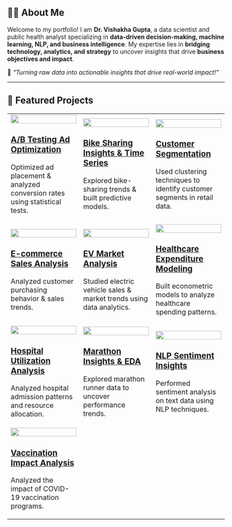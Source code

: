 ## 👩‍💻 About Me  
Welcome to my portfolio! I am **Dr. Vishakha Gupta**, a data scientist and public health analyst specializing in **data-driven decision-making, machine learning, NLP, and business intelligence**. My expertise lies in **bridging technology, analytics, and strategy** to uncover insights that drive **business objectives and impact**.  

📢 *“Turning raw data into actionable insights that drive real-world impact!”*  

---

## 🚀 **Featured Projects**  

<table>
  <tr>
    <td width="33%">
      <a href="https://github.com/dr-vishakha-gupta/AB_Testing_Ad_Optimization">
        <img src="https://raw.githubusercontent.com/dr-vishakha-gupta/portfolio/main/images/ab_testing.png" width="100%">
        <h3>A/B Testing Ad Optimization</h3>
      </a>
      <p>Optimized ad placement & analyzed conversion rates using statistical tests.</p>
    </td>
    <td width="33%">
      <a href="https://github.com/dr-vishakha-gupta/Bike_Sharing_Insights_EDA_TimeSeries">
        <img src="https://raw.githubusercontent.com/dr-vishakha-gupta/portfolio/main/images/bike_sharing.png" width="100%">
        <h3>Bike Sharing Insights & Time Series</h3>
      </a>
      <p>Explored bike-sharing trends & built predictive models.</p>
    </td>
    <td width="33%">
      <a href="https://github.com/dr-vishakha-gupta/Customer-Segmentation">
        <img src="https://raw.githubusercontent.com/dr-vishakha-gupta/portfolio/main/images/customer_segmentation.png" width="100%">
        <h3>Customer Segmentation</h3>
      </a>
      <p>Used clustering techniques to identify customer segments in retail data.</p>
    </td>
  </tr>
  
  <tr>
    <td width="33%">
      <a href="https://github.com/dr-vishakha-gupta/E-commerce_Sales_Analysis">
        <img src="https://raw.githubusercontent.com/dr-vishakha-gupta/portfolio/main/images/ecommerce.png" width="100%">
        <h3>E-commerce Sales Analysis</h3>
      </a>
      <p>Analyzed customer purchasing behavior & sales trends.</p>
    </td>
    <td width="33%">
      <a href="https://github.com/dr-vishakha-gupta/EV_Market_Analysis">
        <img src="https://raw.githubusercontent.com/dr-vishakha-gupta/portfolio/main/images/ev_market.png" width="100%">
        <h3>EV Market Analysis</h3>
      </a>
      <p>Studied electric vehicle sales & market trends using data analytics.</p>
    </td>
    <td width="33%">
      <a href="https://github.com/dr-vishakha-gupta/Healthcare_Expenditure_Econometric_Modeling">
        <img src="https://raw.githubusercontent.com/dr-vishakha-gupta/portfolio/main/images/healthcare_expenditure.png" width="100%">
        <h3>Healthcare Expenditure Modeling</h3>
      </a>
      <p>Built econometric models to analyze healthcare spending patterns.</p>
    </td>
  </tr>

  <tr>
    <td width="33%">
      <a href="https://github.com/dr-vishakha-gupta/Hospital_Utilization_Analysis">
        <img src="https://raw.githubusercontent.com/dr-vishakha-gupta/portfolio/main/images/hospital_utilization.png" width="100%">
        <h3>Hospital Utilization Analysis</h3>
      </a>
      <p>Analyzed hospital admission patterns and resource allocation.</p>
    </td>
    <td width="33%">
      <a href="https://github.com/dr-vishakha-gupta/Marathon_Insights_EDA">
        <img src="https://raw.githubusercontent.com/dr-vishakha-gupta/portfolio/main/images/marathon_eda.png" width="100%">
        <h3>Marathon Insights & EDA</h3>
      </a>
      <p>Explored marathon runner data to uncover performance trends.</p>
    </td>
    <td width="33%">
      <a href="https://github.com/dr-vishakha-gupta/NLP_Sentiment_Insights">
        <img src="https://raw.githubusercontent.com/dr-vishakha-gupta/portfolio/main/images/nlp_sentiment.png" width="100%">
        <h3>NLP Sentiment Insights</h3>
      </a>
      <p>Performed sentiment analysis on text data using NLP techniques.</p>
    </td>
  </tr>

  <tr>
    <td width="33%">
      <a href="https://github.com/dr-vishakha-gupta/Vaccination_Impact_Analysis">
        <img src="https://raw.githubusercontent.com/dr-vishakha-gupta/portfolio/main/images/vaccine_analysis.png" width="100%">
        <h3>Vaccination Impact Analysis</h3>
      </a>
      <p>Analyzed the impact of COVID-19 vaccination programs.</p>
    </td>
  </tr>
</table>
